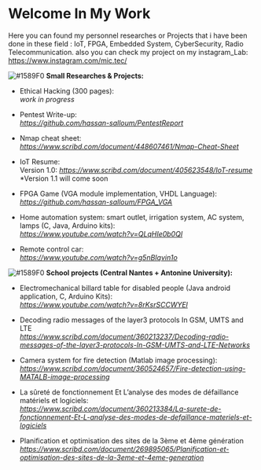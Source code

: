 
# Welcome In My Work

Here you can found my personnel researches or Projects that i have been done in these field : IoT, FPGA, Embedded System, CyberSecurity, Radio Telecommunication.
also you can check my project on my instagram_Lab:  https://www.instagram.com/mic.tec/ 

![#1589F0](https://via.placeholder.com/15/1589F0/000000?text=+) **Small Researches & Projects:**

- Ethical Hacking (300 pages):  
  *work in progress*
  
- Pentest Write-up:  
  *https://github.com/hassan-salloum/PentestReport*
  
- Nmap cheat sheet:  
  *https://www.scribd.com/document/448607461/Nmap-Cheat-Sheet*

- IoT Resume:  
  Version 1.0: *https://www.scribd.com/document/405623548/IoT-resume*  
 *Version 1.1 will come soon

- FPGA Game (VGA module implementation, VHDL Language):  
  *https://github.com/hassan-salloum/FPGA_VGA*

- Home automation system: smart outlet, irrigation system, AC system, lamps  (C, Java, Arduino kits):  
  *https://www.youtube.com/watch?v=QLqHIe0b0QI*
  
- Remote control car:  
  *https://www.youtube.com/watch?v=g5nBIqvin1o*
  
  
![#1589F0](https://via.placeholder.com/15/1589F0/000000?text=+) **School projects (Central Nantes + Antonine University):**

- Electromechanical billard table for disabled people  (Java android application, C, Arduino Kits):  
  *https://www.youtube.com/watch?v=8rKsrSCCWYEl*

- Decoding radio messages of the layer3 protocols In GSM, UMTS and LTE  
  *https://www.scribd.com/document/360213237/Decoding-radio-messages-of-the-layer3-protocols-In-GSM-UMTS-and-LTE-Networks*
  
- Camera system for fire detection  (Matlab image processing):  
  *https://www.scribd.com/document/360524657/Fire-detection-using-MATALB-image-processing*  

- La sûreté de fonctionnement Et L’analyse des modes de défaillance matériels et logiciels:  
  *https://www.scribd.com/document/360213384/La-surete-de-fonctionnement-Et-L-analyse-des-modes-de-defaillance-materiels-et-logiciels*

- Planification et optimisation des sites de la 3ème et 4ème génération  
  *https://www.scribd.com/document/269895065/Planification-et-optimisation-des-sites-de-la-3eme-et-4eme-generation*




